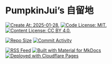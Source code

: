 # PumpkinJui’s 自留地

[![Create At: 2025-01-28.](https://img.shields.io/github/created-at/PumpkinJui/blog?style=for-the-badge&logo=github&logoColor=white&color=477DB2)](https://github.com/PumpkinJui?from=2025-01-01&to=2025-01-31)
[![Code License: MIT.](https://img.shields.io/github/license/PumpkinJui/blog?style=for-the-badge&logo=opensourceinitiative&logoColor=white&color=477DB2&label=CODE%20LICENSE)](https://opensource.org/license/MIT)
[![Content License: CC BY 4.0.](https://img.shields.io/badge/CONTENT%20LICENSE-CC--BY--4.0-477DB2?style=for-the-badge&logo=creativecommons&logoColor=white)](https://creativecommons.org/licenses/by/4.0/)

[![Repo Size](https://img.shields.io/github/repo-size/PumpkinJui/blog?style=for-the-badge&logo=git&logoColor=white&color=yellow)](https://github.com/PumpkinJui/blog)
[![Commit Activity](https://img.shields.io/github/commit-activity/t/PumpkinJui/blog?style=for-the-badge&color=yellow)](https://github.com/PumpkinJui/blog/graphs/commit-activity)

[![RSS Feed](https://img.shields.io/badge/RSS_Feed-FFA500?style=for-the-badge&logo=rss&logoColor=white)](https://pumpkinjui.pages.dev/feed_rss_updated.xml)
[![Built with Material for MkDocs](https://img.shields.io/badge/Material_for_MkDocs-526CFE?style=for-the-badge&logo=MaterialForMkDocs&logoColor=white)](https://squidfunk.github.io/mkdocs-material/)
[![Deployed with Cloudflare Pages](https://img.shields.io/badge/Cloudflare_Pages-F38020?style=for-the-badge&logo=cloudflarepages&logoColor=white)](https://pages.cloudflare.com/)
